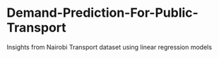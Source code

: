 # Demand-Prediction-For-Public-Transport
Insights from Nairobi Transport dataset using linear regression models

